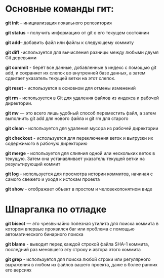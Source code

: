 # Основные команды гит:

**git init** – инициализация локального репозитория

**git status** – получить информацию от git о его текущем состоянии

**git add**– добавить файл или файлы к следующему коммиту

**git diff** -используется для вычисления разницы между любыми двумя Git деревьями

**git commit** - берёт все данные, добавленные в индекс с помощью git add, и сохраняет их слепок во внутренней базе данных, а затем сдвигает указатель текущей ветки на этот слепок.

**git reset** - используется в основном для отмены изменений

**git rm** - используется в Git для удаления файлов из индекса и рабочей директории.

**git mv** — это всего лишь удобный способ переместить файл, а затем выполнить git add для нового файла и git rm для старого

**git clean** - используется для удаления мусора из рабочей директории

**git checkout** - используется для переключения веток и выгрузки их содержимого в рабочую директорию

**git merge** - используется для слияния одной или нескольких веток в текущую. Затем она устанавливает указатель текущей ветки на результирующий коммит

**git log** - используется для просмотра истории коммитов, начиная с самого свежего и уходя к истокам проекта

**git show** - отображает объект в простом и человекопонятном виде

# Шпаргалка по отладке

**git bisect** — это чрезвычайно полезная утилита для поиска коммита в котором впервые проявился баг или проблема с помощью автоматического бинарного поиска

**git blame** - выводит перед каждой строкой файла SHA-1 коммита, последний раз менявшего эту строку и автора этого коммита

**git grep** - используется для поиска любой строки или регулярного выражения в любом из файлов вашего проекта, даже в более ранних его версиях



